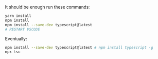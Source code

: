 It should be enough run these commands:
```bash
yarn install
npm install
npm install --save-dev typescript@latest
# RESTART VSCODE
```

Eventually:
```bash
npm install --save-dev typescript@latest # npm install typescript -g
npx tsc
```
